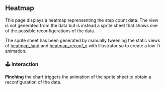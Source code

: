 ## Heatmap
This page displays a heatmap reprensenting the step count data. The view is not generated from the data but is instead a sprite sheet that shows one of the possible reconfigurations of the data.

The sprite sheet has been generated by manually tweening the static views of [heatmap_land](https://github.com/fpolidoro/d3-steps/tree/question-star/questionnaire/heatmap_land) and [heatmap_reconf_x](https://github.com/fpolidoro/d3-steps/tree/question-star/questionnaire/heatmap_reconf_x) with Illustrator so to create a low-fi animation.

### :joystick: Interaction

**Pinching** the chart triggers the animation of the sprite sheet to obtain a reconfiguration of the data.
